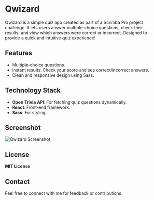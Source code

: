 # Qwizard

Qwizard is a simple quiz app created as part of a Scrimba Pro project challenge. It lets users answer multiple-choice questions, check their results, and view which answers were correct or incorrect. Designed to provide a quick and intuitive quiz experience!

## Features

- Multiple-choice questions.
- Instant results: Check your score and see correct/incorrect answers.
- Clean and responsive design using Sass.

## Technology Stack

- **Open Trivia API**: For fetching quiz questions dynamically.
- **React**: Front-end framework.
- **Sass**: For styling.

## Screenshot

![Qwizard Screenshot](.src/assets/screenshot.png)

## License

**MIT License**

## Contact

Feel free to connect with me for feedback or contributions.
